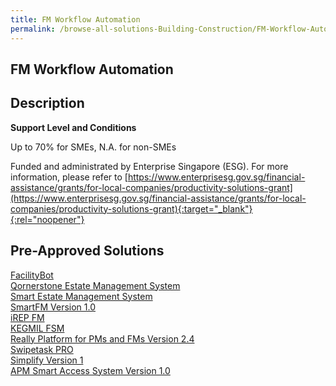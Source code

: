 ```yaml
---
title: FM Workflow Automation
permalink: /browse-all-solutions-Building-Construction/FM-Workflow-Automation
---
```


## FM Workflow Automation
## Description

**Support Level and Conditions**

Up to 70% for SMEs, N.A. for non-SMEs

Funded and administrated by Enterprise Singapore (ESG). For more information, please refer to
[https://www.enterprisesg.gov.sg/financial-assistance/grants/for-local-companies/productivity-solutions-grant](https://www.enterprisesg.gov.sg/financial-assistance/grants/for-local-companies/productivity-solutions-grant){:target="_blank"}{:rel="noopener"}

## Pre-Approved Solutions

<a href='/productivity-solutions-grant/solutionrepo/solution397' target='_blank'>FacilityBot</a><br>
<a href='/productivity-solutions-grant/solutionrepo/solution469' target='_blank'>Qornerstone Estate Management System</a><br>
<a href='/productivity-solutions-grant/solutionrepo/solution1643' target='_blank'>Smart Estate Management System</a><br>
<a href='/productivity-solutions-grant/solutionrepo/solution1731' target='_blank'>SmartFM Version 1.0</a><br>
<a href='/productivity-solutions-grant/solutionrepo/solution1881' target='_blank'>iREP FM</a><br>
<a href='/productivity-solutions-grant/solutionrepo/solution2283' target='_blank'>KEGMIL FSM</a><br>
<a href='/productivity-solutions-grant/solutionrepo/solution2296' target='_blank'>Really Platform for PMs and FMs Version 2.4</a><br>
<a href='/productivity-solutions-grant/solutionrepo/solution2356' target='_blank'>Swipetask PRO</a><br>
<a href='/productivity-solutions-grant/solutionrepo/solution2660' target='_blank'>Simplify Version 1</a><br>
<a href='/productivity-solutions-grant/solutionrepo/solution2763' target='_blank'>APM Smart Access System Version 1.0</a><br>

